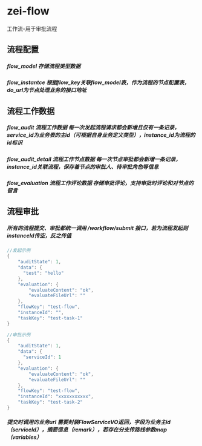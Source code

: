 # zei-flow
工作流-用于审批流程


## 流程配置
##### flow_model 存储流程类型数据
##### flow_instantce 根据flow_key关联flow_model表，作为流程的节点配置表，do_url为节点处理业务的接口地址

## 流程工作数据
##### flow_audit 流程工作数据 每一次发起流程请求都会新增且仅有一条记录，service_id为业务表的主id（可根据自身业务定义类型），instance_id为流程的id标识
##### flow_audit_detail 流程工作节点数据 每一次节点审批都会新增一条记录，instance_id关联流程，保存着节点的审批人、待审批角色等信息
##### flow_evaluation 流程工作评论数据 存储审批评论，支持审批时评论和对节点的留言


## 流程审批
##### 所有的流程提交、审批都统一调用 /workflow/submit 接口，若为流程发起则instanceId传空，反之传值
```java
//发起示例
{
    "auditState": 1,
    "data": {
      "test": "hello"
    },
    "evaluation": {
        "evaluateContent": "ok",
        "evaluateFileUrl": ""
    },
    "flowKey": "test-flow",
    "instanceId": "",
    "taskKey": "test-task-1"
}
```
```java
//审批示例
{
    "auditState": 1,
    "data": {
      "serviceId": 1
    },
    "evaluation": {
        "evaluateContent": "ok",
        "evaluateFileUrl": ""
    },
    "flowKey": "test-flow",
    "instanceId": "xxxxxxxxxxx",
    "taskKey": "test-task-2"
}
```
##### 提交时调用的业务url 需要封装FlowServiceVO返回，字段为业务主id（serviceId），摘要信息（remark），若存在分支传路线参数map（variables）
